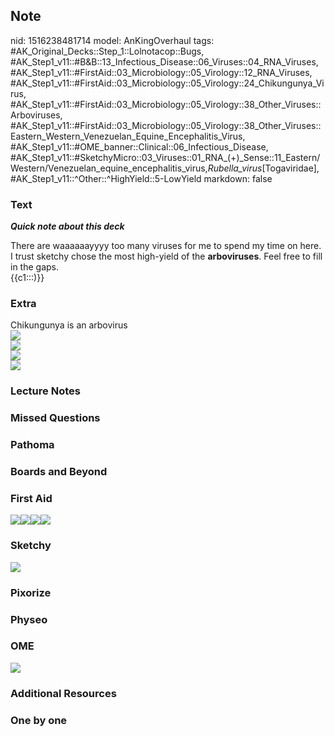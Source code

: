 ## Note
nid: 1516238481714
model: AnKingOverhaul
tags: #AK_Original_Decks::Step_1::Lolnotacop::Bugs, #AK_Step1_v11::#B&B::13_Infectious_Disease::06_Viruses::04_RNA_Viruses, #AK_Step1_v11::#FirstAid::03_Microbiology::05_Virology::12_RNA_Viruses, #AK_Step1_v11::#FirstAid::03_Microbiology::05_Virology::24_Chikungunya_Virus, #AK_Step1_v11::#FirstAid::03_Microbiology::05_Virology::38_Other_Viruses::Arboviruses, #AK_Step1_v11::#FirstAid::03_Microbiology::05_Virology::38_Other_Viruses::Eastern_Western_Venezuelan_Equine_Encephalitis_Virus, #AK_Step1_v11::#OME_banner::Clinical::06_Infectious_Disease, #AK_Step1_v11::#SketchyMicro::03_Viruses::01_RNA_(+)_Sense::11_Eastern/Western/Venezuelan_equine_encephalitis_virus,_Rubella_virus_[Togaviridae], #AK_Step1_v11::^Other::^HighYield::5-LowYield
markdown: false

### Text
***Quick note about this deck***
<div>
  There are waaaaaayyyy too many viruses for me to spend my time on
  here. I trust sketchy chose the most high-yield of the
  <b>arboviruses</b>. Feel free to fill in the gaps.
</div>
<div>
  {{c1:::)}}
</div>

### Extra
<div>
  Chikungunya is an arbovirus
</div>
<div><img src="paste-32070520799525.jpg"></div>
<div><img src="paste-32083405701333.jpg"></div>
<div><img src="paste-32096290603219.jpg"></div>
<div><img src="paste-32143535243338.jpg"></div>

### Lecture Notes


### Missed Questions


### Pathoma


### Boards and Beyond


### First Aid
<img src="paste-26079041421315%20(1).jpg"><img src=
"paste-26268019982339.jpg"><img src=
"paste-26139170963459.jpg"><img src="paste-25902947762179.jpg">

### Sketchy
<img src="paste-84920093376515.jpg">

### Pixorize


### Physeo


### OME
<div class="ome-widget">
  <a href=
  "https://onlinemeded.org/spa/infectious-disease?ref=anki"><img src="_OME_AnkiFlashcards_Topic_2.png"></a>
</div>

### Additional Resources


### One by one


